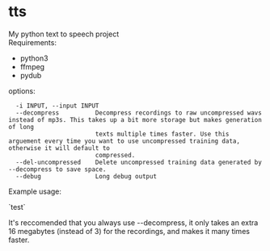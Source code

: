 # tts
My python text to speech project
<br>
Requirements:
 - python3
 - ffmpeg
 - pydub

options:
```  -h, --help            show this help message and exit
  -i INPUT, --input INPUT
  --decompress          Decompress recordings to raw uncompressed wavs instead of mp3s. This takes up a bit more storage but makes generation of long
                        texts multiple times faster. Use this arguement every time you want to use uncompressed training data, otherwise it will default to
                        compressed.
  --del-uncompressed    Delete uncompressed training data generated by --decompress to save space.
  --debug               Long debug output
```
<p>Example usage:</p>
`test`

<p>It's reccomended that you always use --decompress, it only takes an extra 16 megabytes (instead of 3) for the recordings, and makes it many times faster.</p>
